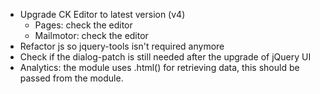 * Upgrade CK Editor to latest version (v4)
	* Pages: check the editor
	* Mailmotor: check the editor
* Refactor js so jquery-tools isn't required anymore
* Check if the dialog-patch is still needed after the upgrade of jQuery UI
* Analytics: the module uses .html() for retrieving data, this should be passed from the module.